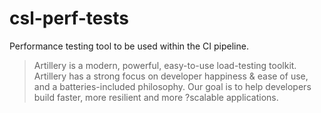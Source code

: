 # csl-perf-tests

Performance testing tool to be used within the CI pipeline.

>Artillery is a modern, powerful, easy-to-use load-testing toolkit. Artillery has a strong focus on developer happiness & ease of use, and a batteries-included philosophy. Our goal is to help developers build faster, more resilient and more ?scalable applications.

